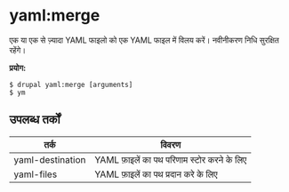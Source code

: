 # yaml:merge
एक या एक से ज़्यादा YAML फाइलो को एक YAML फाइल में विलय करें। नवीनीकरण निधि सुरक्षित रहेंगे।

**प्रयोग:**
```
$ drupal yaml:merge [arguments] 
$ ym  
```

## उपलब्ध तर्कों
तर्क | विवरण
---------|-------------
yaml-destination | YAML फ़ाइलें का पथ परिणाम स्टोर करने के लिए
yaml-files | YAML फ़ाइलें का पथ प्रदान करे के लिए
